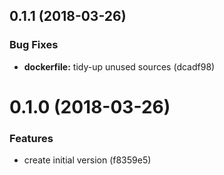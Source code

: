 <a name="0.1.1"></a>
## 0.1.1 (2018-03-26)

### Bug Fixes

* **dockerfile:** tidy-up unused sources (dcadf98)


<a name="0.1.0"></a>
# 0.1.0 (2018-03-26)

### Features

* create initial version (f8359e5)


